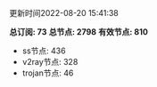 更新时间2022-08-20 15:41:38

**总订阅: 73**
**总节点: 2798**
**有效节点: 810**
- ss节点: 436
- v2ray节点: 328
- trojan节点: 46
